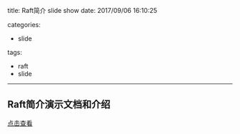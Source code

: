 title: Raft简介 slide show
date: 2017/09/06 16:10:25

categories:

- slide

tags:

- raft
- slide

---

## Raft简介演示文档和介绍

[点击查看](http://www.dylan326.com/2017/09/06/raft_slide/Raft.pdf "Raft")
